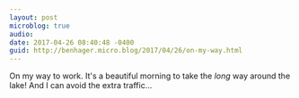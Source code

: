 ```yaml
---
layout: post
microblog: true
audio: 
date: 2017-04-26 08:40:48 -0400
guid: http://benhager.micro.blog/2017/04/26/on-my-way.html
---
```

On my way to work. It's a beautiful morning to take the _long_ way around the lake! And I can avoid the extra traffic...
